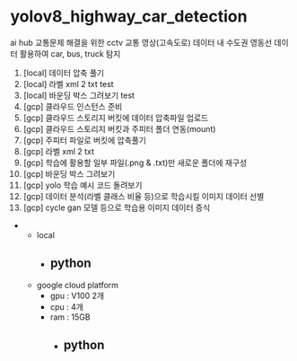 # yolov8_highway_car_detection
ai hub 교통문제 해결을 위한 cctv 교통 영상(고속도로) 데이터 내 수도권 영동선 데이터 활용하여 car, bus, truck 탐지

1. [local] 데이터 압축 풀기
2. [local] 라벨 xml 2 txt test
3. [local] 바운딩 박스 그려보기 test
4. [gcp] 클라우드 인스턴스 준비
5. [gcp] 클라우드 스토리지 버킷에 데이터 압축파일 업로드
6. [gcp] 클라우드 스토리지 버킷과 주피터 폴더 연동(mount)
7. [gcp] 주피터 파일로 버킷에 압축풀기
8. [gcp] 라벨 xml 2 txt
9. [gcp] 학습에 활용할 일부 파일(.png & .txt)만 새로운 폴더에 재구성
10. [gcp] 바운딩 박스 그려보기
11. [gcp] yolo 학습 예시 코드 돌려보기
12. [gcp] 데이터 분석(라벨 클래스 비율 등)으로 학습시킬 이미지 데이터 선별
13. [gcp] cycle gan 모델 등으로 학습용 이미지 데이터 증식

- 
  - local
    - python
      - 
  - google cloud platform
    - gpu : V100 2개
    - cpu : 4개
    - ram : 15GB
      - python
        - 
